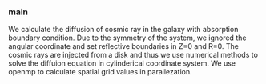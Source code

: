 ### main ###
We calculate the diffusion of cosmic ray in the galaxy with absorption boundary condition. Due to the symmetry of the system, we ignored the angular coordinate and set reflective boundaries in Z=0 and R=0. The cosmic rays are injected from a disk and thus we use numerical methods to solve the diffuion equation in cylinderical coordinate system. We use openmp to calculate spatial grid values in parallezation. 
